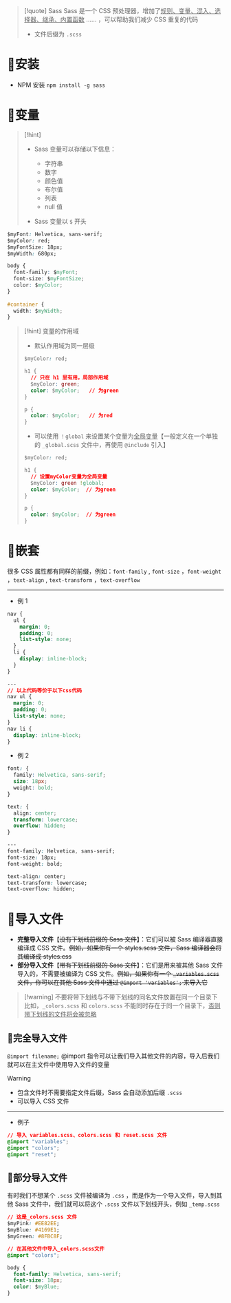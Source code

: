 
>[!quote] Sass
>Sass 是一个 CSS 预处理器，增加了<u>规则、变量、混入、选择器、继承、内置函数</u> …… ，可以帮助我们减少 CSS 重复的代码
>- 文件后缀为 `.scss`

# 🔺安装
- NPM 安装 `npm install -g sass`

# 🔺变量
>[!hint] 
>- Sass 变量可以存储以下信息：
> 	- 字符串
> 	- 数字
> 	- 颜色值
> 	- 布尔值
> 	- 列表
> 	- null 值
> 
> - Sass 变量以 `$` 开头

```css
$myFont: Helvetica, sans-serif;
$myColor: red;
$myFontSize: 18px;
$myWidth: 680px;

body {  
  font-family: $myFont;  
  font-size: $myFontSize;  
  color: $myColor;  
}  
  
#container {  
  width: $myWidth;  
}
```

>[!hint] 变量的作用域
>- 默认作用域为同一层级
> ```css
> $myColor: red;
> 
> h1 {
>   // 只在 h1 里有用，局部作用域
>   $myColor: green;   
>   color: $myColor;   // 为green
> }
> 
> p {
>   color: $myColor;   // 为red
> }
> ```
> 
>- 可以使用 `！global` 来设置某个变量为<u>全局变量</u>【一般定义在一个单独的 `_global.scss` 文件中，再使用 `@include` 引入】
> ```css
> $myColor: red;
> 
> h1 {
>   // 设置myColor变量为全局变量
>   $myColor: green !global;
>   color: $myColor;  // 为green
> }
> 
> p {
>   color: $myColor;  // 为green
> }
> ```
 
# 🔺嵌套
很多 CSS 属性都有同样的前缀，例如：`font-family` , `font-size` ，`font-weight` ，`text-align` , `text-transform` ，`text-overflow`

---

- 例 1
```css
nav {
  ul {
    margin: 0;
    padding: 0;
    list-style: none;
  }
  li {
    display: inline-block;
  }
}

---
// 以上代码等价于以下css代码
nav ul {
  margin: 0;
  padding: 0;
  list-style: none;
}
nav li {
  display: inline-block;
}
```

- 例 2
```css
font: {
  family: Helvetica, sans-serif;
  size: 18px;
  weight: bold;
}

text: {
  align: center;
  transform: lowercase;
  overflow: hidden;
}

---
font-family: Helvetica, sans-serif;
font-size: 18px;
font-weight: bold;

text-align: center;
text-transform: lowercase;
text-overflow: hidden;
```

# 🔺导入文件
- **完整导入文件**【~~没有下划线前缀的 Sass 文件~~】：它们可以被 Sass 编译器直接编译成 CSS 文件。~~例如，如果你有一个 styles.scss 文件，Sass 编译器会将其编译成 styles.css~~
- **部分导入文件**【~~带有下划线前缀的 Sass 文件~~】：它们是用来被其他 Sass 文件导入的，不需要被编译为 CSS 文件。~~例如，如果你有一个 `_variables.scss` 文件，你可以在其他 Sass 文件中通过 `@import 'variables';` 来导入它~~

>[!warning] 不要将带下划线与不带下划线的同名文件放置在同一个目录下
>比如，`_colors.scss` 和 `colors.scss` 不能同时存在于同一个目录下，<u>否则带下划线的文件将会被忽略</u>

## 🔸完全导入文件
`@import filename;` @import 指令可以让我们导入其他文件的内容，导入后我们就可以在主文件中使用导入文件的变量

>[!warning]
>- 包含文件时不需要指定文件后缀，Sass 会自动添加后缀 `.scss`
>- 可以导入 CSS 文件

---

- 例子
```css
// 导入 variables.scss、colors.scss 和 reset.scss 文件
@import "variables";
@import "colors";
@import "reset";
```

## 🔸部分导入文件
有时我们不想某个 `.scss` 文件被编译为 `.css` ，而是作为一个导入文件，导入到其他 Sass 文件中，我们就可以将这个 `.scss` 文件以下划线开头，例如 `_temp.scss`

```css
// 这是_colors.scss 文件
$myPink: #EE82EE;
$myBlue: #4169E1;
$myGreen: #8FBC8F;
```

```css
// 在其他文件中导入_colors.scss文件
@import "colors";

body {
  font-family: Helvetica, sans-serif;
  font-size: 18px;
  color: $myBlue;
}
```













